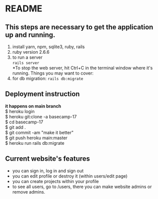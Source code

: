 # README

## This steps are necessary to get the application up and running.

1. install yarn, npm, sqlite3, ruby, rails
2. ruby version 2.6.6
3. to run a server   
```rails server```  
*To stop the web server, hit Ctrl+C in the terminal window where it's running.
Things you may want to cover:
4. for db migration: ```rails db:migrate```   
## Deployment instruction
**it happens on main branch**  
$ heroku login  
$ heroku git:clone -a basecamp-17  
$ cd basecamp-17  
$ git add .  
$ git commit -am "make it better"  
$ git push heroku main:master  
$ heroku run rails db:migrate

## Current website's features
- you can sign in, log in and sign out
- you can edit profile or destroy it (within users/edit page)
- you can create projects within your profile
- to see all users, go to /users, there you can make website admins or remove admins.  
